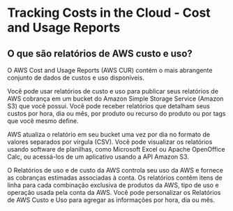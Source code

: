 <h1>Tracking Costs in the Cloud - Cost and Usage Reports</h1>

<h2>O que são relatórios de AWS custo e uso?</h2>

O AWS Cost and Usage Reports (AWS CUR) contém o mais abrangente conjunto de dados de custos e uso disponíveis. 

Você pode usar relatórios de custo e uso para publicar seus relatórios de AWS cobrança em um bucket do Amazon Simple Storage Service (Amazon S3) que você possui. Você pode receber relatórios que detalham seus custos por hora, dia ou mês, por produto ou recurso do produto ou por tags que você mesmo define. 

AWS atualiza o relatório em seu bucket uma vez por dia no formato de valores separados por vírgula (CSV). Você pode visualizar os relatórios usando software de planilhas, como Microsoft Excel ou Apache OpenOffice Calc, ou acessá-los de um aplicativo usando a API Amazon S3.

O Relatórios de uso e de custo da AWS controla seu uso da AWS e fornece as cobranças estimadas associadas à conta. Os relatórios contêm itens de linha para cada combinação exclusiva de produtos da AWS, tipo de uso e operação usada pela conta da AWS. Você pode personalizar os Relatórios de AWS Custo e Uso para agregar as informações por hora, dia ou mês.